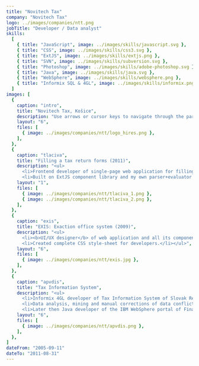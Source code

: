 ```yaml
---
title: "Novitech Tax"
company: "Novitech Tax"
logo: ../images/companies/ntt.png
jobTitle: "Developer / Data analyst"
skills:
  [
    { title: "JavaScript", image: ../images/skills/javascript.svg },
    { title: "CSS", image: ../images/skills/css3.svg },
    { title: "ExtJS", image: ../images/skills/extjs.png },
    { title: "SVN", image: ../images/skills/subversion.svg },
    { title: "Photoshop", image: ../images/skills/adobe-photoshop.svg },
    { title: "Java", image: ../images/skills/java.svg },
    { title: "WebSphere", image: ../images/skills/websphere.png },
    { title: "Informix SQL & 4GL", image: ../images/skills/informix.png },
  ]
images: [
  {
    caption: "intro",
    title: "Novitech Tax, Košice",
    description: "Use arrows or cursor keys to navigate through the participated projects...",
    layout: "6",
    files: [
      { image: ../images/companies/ntt/logo_hires.png },
    ],
  },
  {
    caption: "tlaciva",
    title: "Filling a tax return forms (2011)",
    description: "<ul>
      <li>Frontend developer of single-page web application for filling of tax return forms with complex and real-time validations a calculations.</li>
      <li>Built on ExtJS component library and my own parser+evaluator of the <b>math expression driven functional language</b>.</li></ul>",
    layout: "1",
    files: [
      { image: ../images/companies/ntt/tlaciva_1.png },
      { image: ../images/companies/ntt/tlaciva_2.png },
    ],
  },
  {
    caption: "exis",
    title: "EXIS: Exaction office system (2009)",
    description: "<ul>
      <li><b>UI/UX designer</b> of web application and all its components.</li>
      <li>Created complete CSS style-sheet for developers.</li></ul>",
    layout: "6",
    files: [
      { image: ../images/companies/ntt/exis.jpg },
    ],
  },
  {
    caption: "apvdis",
    title: "Tax Information System",
    description: "<ul>
      <li>Informix 4GL developer of Tax Information System of Slovak Republic.</li>
      <li>Data analysis, mining and manual corrections of data conflicts in national-wide Informix SQL database of Financial Directorate of the Slovak Republic.</li>
      <li>Later then Java developer of the IBM WebSphere portal of Financial Directorate.</li></ul>",
    layout: "6",
    files: [
      { image: ../images/companies/ntt/apvdis.png },
    ],
  },
]
dateFrom: "2005-09-11"
dateTo: "2011-08-31"
---
```

